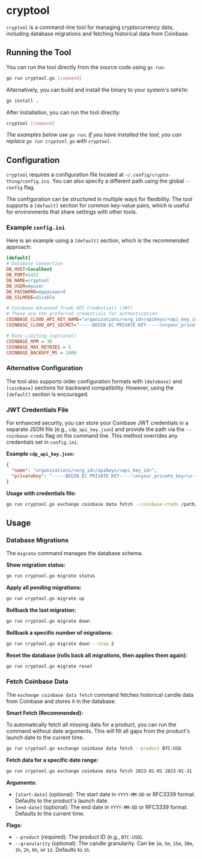 # cryptool

`cryptool` is a command-line tool for managing cryptocurrency data, including database migrations and fetching historical data from Coinbase.

## Running the Tool

You can run the tool directly from the source code using `go run`:

```bash
go run cryptool.go [command]
```

Alternatively, you can build and install the binary to your system's `GOPATH`:

```bash
go install .
```

After installation, you can run the tool directly:

```bash
cryptool [command]
```

*The examples below use `go run`. If you have installed the tool, you can replace `go run cryptool.go` with `cryptool`.*

## Configuration

`cryptool` requires a configuration file located at `~/.config/crypto-thing/config.ini`. You can also specify a different path using the global `--config` flag.

The configuration can be structured in multiple ways for flexibility. The tool supports a `[default]` section for common key-value pairs, which is useful for environments that share settings with other tools.

### Example `config.ini`

Here is an example using a `[default]` section, which is the recommended approach:

```ini
[default]
# Database Connection
DB_HOST=localhost
DB_PORT=5432
DB_NAME=cryptool
DB_USER=myuser
DB_PASSWORD=mypassword
DB_SSLMODE=disable

# Coinbase Advanced Trade API Credentials (JWT)
# These are the preferred credentials for authentication.
COINBASE_CLOUD_API_KEY_NAME="organizations/<org_id>/apiKeys/<api_key_id>"
COINBASE_CLOUD_API_SECRET="-----BEGIN EC PRIVATE KEY-----\n<your_private_key>\n-----END EC PRIVATE KEY-----"

# Rate Limiting (optional)
COINBASE_RPM = 30
COINBASE_MAX_RETRIES = 5
COINBASE_BACKOFF_MS = 1000
```

### Alternative Configuration

The tool also supports older configuration formats with `[database]` and `[coinbase]` sections for backward compatibility. However, using the `[default]` section is encouraged.

### JWT Credentials File

For enhanced security, you can store your Coinbase JWT credentials in a separate JSON file (e.g., `cdp_api_key.json`) and provide the path via the `--coinbase-creds` flag on the command line. This method overrides any credentials set in `config.ini`.

**Example `cdp_api_key.json`:**
```json
{
  "name": "organizations/<org_id>/apiKeys/<api_key_id>",
  "privateKey": "-----BEGIN EC PRIVATE KEY-----\n<your_private_key>\n-----END EC PRIVATE KEY-----"
}
```

**Usage with credentials file:**
```bash
go run cryptool.go exchange coinbase data fetch --coinbase-creds /path/to/cdp_api_key.json
```

## Usage

### Database Migrations

The `migrate` command manages the database schema.

**Show migration status:**

```bash
go run cryptool.go migrate status
```

**Apply all pending migrations:**

```bash
go run cryptool.go migrate up
```

**Rollback the last migration:**

```bash
go run cryptool.go migrate down
```

**Rollback a specific number of migrations:**

```bash
go run cryptool.go migrate down --step 2
```

**Reset the database (rolls back all migrations, then applies them again):**

```bash
go run cryptool.go migrate reset
```

### Fetch Coinbase Data

The `exchange coinbase data fetch` command fetches historical candle data from Coinbase and stores it in the database.

**Smart Fetch (Recommended):**

To automatically fetch all missing data for a product, you can run the command without date arguments. This will fill all gaps from the product's launch date to the current time.

```bash
go run cryptool.go exchange coinbase data fetch --product BTC-USD
```

**Fetch data for a specific date range:**

```bash
go run cryptool.go exchange coinbase data fetch 2023-01-01 2023-01-31 --product BTC-USD
```

**Arguments:**

*   `[start-date]` (optional): The start date in `YYYY-MM-DD` or RFC3339 format. Defaults to the product's launch date.
*   `[end-date]` (optional): The end date in `YYYY-MM-DD` or RFC3339 format. Defaults to the current time.

**Flags:**

*   `--product` (required): The product ID (e.g., `BTC-USD`).
*   `--granularity` (optional): The candle granularity. Can be `1m`, `5m`, `15m`, `30m`, `1h`, `2h`, `6h`, or `1d`. Defaults to `1h`.
